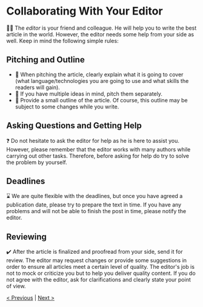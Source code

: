 # Collaborating With Your Editor

:guardsman: The *editor* is your friend and colleague. He will help you to write the best article in the world. However, the editor needs some help from your side as well. Keep in mind the following simple rules:

## Pitching and Outline

* :microphone: When pitching the article, clearly explain what it is going to cover (what language/technologies you are going to use and what skills the readers will gain).
* :thought_balloon: If you have multiple ideas in mind, pitch them separately.
* :scroll: Provide a small outline of the article. Of course, this outline may be subject to some changes while you write.

## Asking Questions and Getting Help

:question: Do not hesitate to ask the editor for help as he is here to assist you. However, please remember that the editor works with many authors while carrying out other tasks. Therefore, before asking for help do try to solve the problem by yourself.

## Deadlines

:hourglass: We are quite flexible with the deadlines, but once you have agreed a publication date, please try to prepare the text in time. If you have any problems and will not be able to finish the post in time, please notify the editor.

## Reviewing

:heavy_check_mark: After the article is finalized and proofread from your side, send it for review. The editor may request changes or provide some suggestions in order to ensure all articles meet a certain level of quality. The editor's job is not to mock or criticize you but to help you deliver quality content. If you do not agree with the editor, ask for clarifications and clearly state your point of view.

[< Previous](02-style-guide.md) | [Next >](04-writing-article.md)
